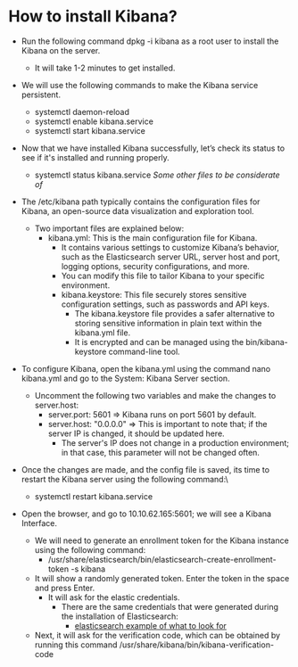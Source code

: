 # How to install Kibana?

* Run the following command dpkg -i kibana as a root user to install the Kibana on the server.
  * It will take 1-2 minutes to get installed.

* We will use the following commands to make the Kibana service persistent.
  * systemctl daemon-reload
  * systemctl enable kibana.service
  * systemctl start kibana.service

* Now that we have installed Kibana successfully, let’s check its status to see if it's installed and running properly.
  * systemctl status kibana.service
*Some other files to be considerate of*
* The /etc/kibana path typically contains the configuration files for Kibana, an open-source data visualization and exploration tool.
  * Two important files are explained below:
    * kibana.yml: This is the main configuration file for Kibana.
      * It contains various settings to customize Kibana’s behavior, such as the Elasticsearch server URL, server host and port, logging options, security configurations, and more.
      * You can modify this file to tailor Kibana to your specific environment.
      * kibana.keystore: This file securely stores sensitive configuration settings, such as passwords and API keys.
        * The kibana.keystore file provides a safer alternative to storing sensitive information in plain text within the kibana.yml file.
        * It is encrypted and can be managed using the bin/kibana-keystore command-line tool.

* To configure Kibana, open the kibana.yml using the command nano kibana.yml and go to the System: Kibana Server section.
  * Uncomment the following two variables and make the changes to server.host:
    * server.port: 5601 => Kibana runs on port 5601 by default.
    * server.host: "0.0.0.0" => This is important to note that; if the server IP is changed, it should be updated here.
      * The server's IP does not change in a production environment; in that case, this parameter will not be changed often.

* Once the changes are made, and the config file is saved, its time to restart the Kibana server using the following command:\
  * systemctl restart kibana.service

* Open the browser, and go to 10.10.62.165:5601; we will see a Kibana Interface.
  * We will need to generate an enrollment token for the Kibana instance using the following command:
    * /usr/share/elasticsearch/bin/elasticsearch-create-enrollment-token -s kibana
  * It will show a randomly generated token. Enter the token in the space and press Enter.
    * It will ask for the elastic credentials.
      * There are the same credentials that were generated during the installation of Elasticsearch:
        * [elasticsearch example of what to look for](</ELK/configurationandexamples/elasticsearchexample.md>)
  * Next, it will ask for the verification code, which can be obtained by running this command /usr/share/kibana/bin/kibana-verification-code
